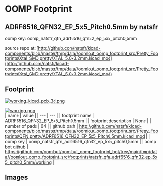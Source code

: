 # OOMP Footprint  
## ADRF6516_QFN32_EP_5x5_Pitch0.5mm  by natsfr  
  
oomp key: oomp_natsfr_qfn_adrf6516_qfn32_ep_5x5_pitch0_5mm  
  
source repo at: [http://github.com/natsfr/kicad-components/blob/master/tmp/data//oomlout_oomp_footprint_src/Pretty_Footprints/Xtal_SMD.pretty/XTAL_5.0x3.2mm.kicad_mod](http://github.com/natsfr/kicad-components/blob/master/tmp/data//oomlout_oomp_footprint_src/Pretty_Footprints/Xtal_SMD.pretty/XTAL_5.0x3.2mm.kicad_mod)  
## Footprint  
  
[![working_kicad_pcb_3d.png](working_kicad_pcb_3d_600.png)](working_kicad_pcb_3d.png)  
  
[![working.png](working_600.png)](working.png)  
| name | value | 
| --- | --- | 
| footprint name | ADRF6516_QFN32_EP_5x5_Pitch0.5mm | 
| footprint description | None | 
| number of pads | 64 | 
| github path | http://github.com/natsfr/kicad-components/blob/master/tmp/data//oomlout_oomp_footprint_src/Pretty_Footprints/QFN.pretty/ADRF6516_QFN32_EP_5x5_Pitch0.5mm.kicad_mod | 
| oomp key | oomp_natsfr_qfn_adrf6516_qfn32_ep_5x5_pitch0_5mm | 
| oomp bot github | https://github.com/oomlout/oomlout_oomp_footprint_bot/tree/main/tmp/data//oomlout_oomp_footprint_src/footprints/natsfr_qfn_adrf6516_qfn32_ep_5x5_pitch0_5mm/working | 
## Images  
